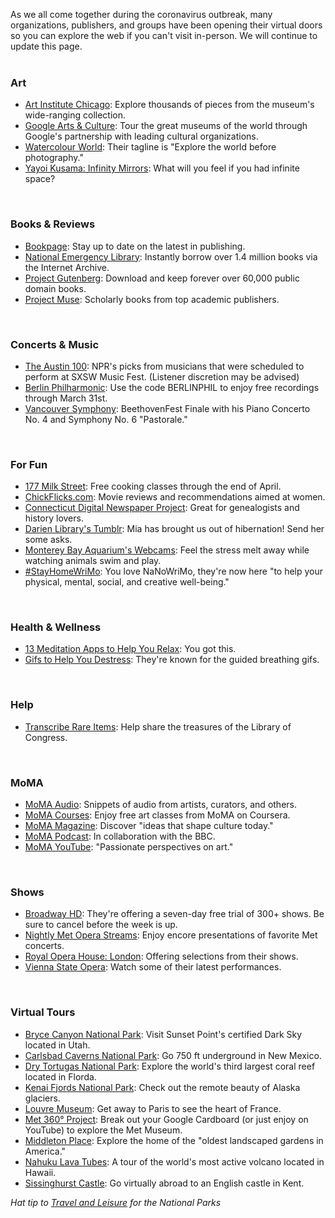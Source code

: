 As we all come together during the coronavirus outbreak, many organizations, publishers, and groups have been opening their virtual doors so you can explore the web if you can't visit in-person. We will continue to update this page.
<br />
<br />

<div class="row">
<div class="col-md-3">
<div class="row">
<div class="col-md-2">
<i class="fa fa-paint-brush fa-2x" style="color:#08728c;" aria-hidden="true"></i>
</div>
<div class="col-md-10">
<h3>Art</h3>
</div>
</div>
</div>
</div>

* [Art Institute Chicago](https://dar.to/33yfy4q "Art Institute Chicago"): Explore thousands of pieces from the museum's wide-ranging collection.
* [Google Arts & Culture](https://dar.to/3aaV8B1 "Google Arts & Culture"): Tour the great museums of the world through Google's partnership with leading cultural organizations.
* [Watercolour World](https://dar.to/2xrCkyQ "Watercolour World"): Their tagline is "Explore the world before photography."
* [Yayoi Kusama: Infinity Mirrors](https://dar.to/2UkIzgQ "Yayoi Kusama: Infinity Mirrors"): What will you feel if you had infinite space?
<br />

<div class="row">
<div class="col-md-3">
<div class="row">
<div class="col-md-2">
<i class="fa fa-book fa-2x" style="color:#08728c;" aria-hidden="true"></i>
</div>
<div class="col-md-10">
<h3>Books & Reviews</h3>
</div>
</div>
</div>
</div>

* [Bookpage](https://dar.to/2J57heY "BookPage"): Stay up to date on the latest in publishing. 
* [National Emergency Library](https://dar.to/2Jk192y "National Emergency Library"): Instantly borrow over 1.4 million books via the Internet Archive.
* [Project Gutenberg](https://dar.to/2J4EfME "Project Gutenberg"): Download and keep forever over 60,000 public domain books.
* [Project Muse](https://dar.to/2J62da2 "Project Muse"): Scholarly books from top academic publishers.
<br />


<div class="row">
<div class="col-md-3">
<div class="row">
<div class="col-md-2">
<i class="fa fa-music fa-2x" style="color:#08728c;" aria-hidden="true"></i>
</div>
<div class="col-md-10">
<h3>Concerts & Music</h3>
</div>
</div>
</div>
</div>

* [The Austin 100](https://dar.to/39eCxCQ "The Austin 100"): NPR's picks from musicians that were scheduled to perform at SXSW Music Fest. (Listener discretion may be advised)
* [Berlin Philharmonic](https://dar.to/3a7Bfeh "Berlin Philharmonic"): Use the code BERLINPHIL to enjoy free recordings through March 31st.
* [Vancouver Symphony](https://dar.to/2U8SS7C "Vancouver Symphony"): BeethovenFest Finale with his Piano Concerto No. 4 and Symphony No. 6 "Pastorale."
<br />

<div class="row">
<div class="col-md-3">
<div class="row">
<div class="col-md-2">
<i class="fa fa-smile-o fa-2x" style="color:#08728c;" aria-hidden="true"></i>
</div>
<div class="col-md-10">
<h3>For Fun</h3>
</div>
</div>
</div>
</div>

* [177 Milk Street](https://dar.to/33G9XsT "177 Milk Street"): Free cooking classes through the end of April. 
* [ChickFlicks.com](https://dar.to/39cZuGA "ChickFlicks Dot Com"): Movie reviews and recommendations aimed at women.
* [Connecticut Digital Newspaper Project](https://dar.to/33KZhJz "Connecticut Digital Newspaper Project"): Great for genealogists and history lovers. 
* [Darien Library's Tumblr](https://dar.to/2lr3WbG "Darien Library's Tumblr"): Mia has brought us out of hibernation! Send her some asks. 
* [Monterey Bay Aquarium's Webcams](https://dar.to/33CksgF "Monterey Bay Aquarium's Webcams"): Feel the stress melt away while watching animals swim and play.
* [#StayHomeWriMo](https://dar.to/3amAr5d "Stay Home WriMo"): You love NaNoWriMo, they're now here "to help your physical, mental, social, and creative well-being."
<br />


<div class="row">
<div class="col-md-3">
<div class="row">
<div class="col-md-2">
<i class="fa fa-bicycle fa-2x" style="color:#08728c;" aria-hidden="true"></i>
</div>
<div class="col-md-10">
<h3>Health & Wellness</h3>
</div>
</div>
</div>
</div>

* [13 Meditation Apps to Help You Relax](https://dar.to/33K8NMU "13 Meditation Apps to Help You Relax"): You got this. 
* [Gifs to Help You Destress](https://dar.to/2JfXtPf "Gifs to Help You Destress"): They're known for the guided breathing gifs.
<br />

<div class="row">
<div class="col-md-3">
<div class="row">
<div class="col-md-2">
<i class="fa fa-hand-stop-o fa-2x" style="color:#08728c;" aria-hidden="true"></i>
</div>
<div class="col-md-10">
<h3>Help</h3>
</div>
</div>
</div>
</div>

* [Transcribe Rare Items](https://dar.to/2xsFm5T "Transcrbe Rare Items"): Help share the treasures of the Library of Congress.
<br />

<div class="row">
<div class="col-md-3">
<div class="row">
<div class="col-md-2">
<i class="fa fa-bank fa-2x" style="color:#08728c;" aria-hidden="true"></i>
</div>
<div class="col-md-10">
<h3>MoMA</h3>
</div>
</div>
</div>
</div>

* [MoMA Audio](https://dar.to/2JcdENH "MoMA Audio"): Snippets of audio from artists, curators, and others.
* [MoMA Courses](https://dar.to/2WKKKMu "MoMA Online Courses"): Enjoy free art classes from MoMA on Coursera.
* [MoMA Magazine](https://dar.to/2vPVZbx "MoMA Magazine"): Discover "ideas that shape culture today."
* [MoMA Podcast](https://dar.to/33KB9Xz "MoMA Podcast"): In collaboration with the BBC.
* [MoMA YouTube](https://dar.to/2JcNfPG "MoMA YouTube"): "Passionate perspectives on art."
<br />

<div class="row">
<div class="col-md-3">
<div class="row">
<div class="col-md-2">
<i class="fa fa-play fa-2x" style="color:#08728c;" aria-hidden="true"></i>
</div>
<div class="col-md-10">
<h3>Shows</h3>
</div>
</div>
</div>
</div>

* [Broadway HD](https://dar.to/3a8Ujc2 "Broadway HD"): They're offering a seven-day free trial of 300+ shows. Be sure to cancel before the week is up.
* [Nightly Met Opera Streams](https://dar.to/3a7AzFL "Nightly Met Opera Streams"): Enjoy encore presentations of favorite Met concerts.
* [Royal Opera House: London](https://dar.to/2J39veH "Royal Opera House: London"): Offering selections from their shows.
* [Vienna State Opera](https://dar.to/2xdplAZ "Vienna State Opera"): Watch some of their latest performances.
<br />

<div class="row">
<div class="col-md-3">
<div class="row">
<div class="col-md-2">
<i class="fa fa-map fa-2x" style="color:#08728c;" aria-hidden="true"></i>
</div>
<div class="col-md-10">
<h3>Virtual Tours</h3>
</div>
</div>
</div>
</div>

* [Bryce Canyon National Park](https://dar.to/33Mh5DY "Bryce Canyon"): Visit Sunset Point's certified Dark Sky located in Utah. 
* [Carlsbad Caverns National Park](https://dar.to/2Uif4wa "Carlsbad Caverns National Park"): Go 750 ft underground in New Mexico.
* [Dry Tortugas National Park](https://dar.to/33K9g1T "Dry Tortugas Naional Park"): Explore the world's third largest coral reef located in Florda.
* [Kenai Fjords National Park](https://dar.to/33NArZK "Kenai Fjords National Park, Alaska"): Check out the remote beauty of Alaska glaciers.
* [Louvre Museum](https://dar.to/2xm6KCK "Louvre Museum"): Get away to Paris to see the heart of France. 
* [Met 360° Project](https://dar.to/2UgAolM "Met 360° Project"): Break out your Google Cardboard (or just enjoy on YouTube) to explore the Met Museum.
* [Middleton Place](https://dar.to/3anjs2S "Middleton Place"): Explore the home of the "oldest landscaped gardens in America."
* [Nahuku Lava Tubes](https://dar.to/2Uii9MJ "Nahuku Lava Tubes"): A tour of the world's most active volcano located in Hawaii.
* [Sissinghurst Castle](https://dar.to/2vTeGLs "Sissinghurst Castle"): Go virtually abroad to an English castle in Kent.

_Hat tip to [Travel and Leisure](https://dar.to/2JbYpUO "Travel and Leisure") for the National Parks_